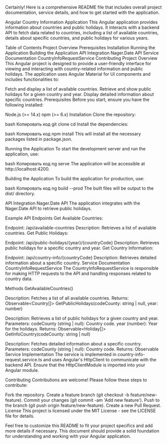 
Certainly! Here is a comprehensive README file that includes overall project documentation, service details, and how to get started with the application.

Angular Country Information Application
This Angular application provides information about countries and public holidays. It interacts with a backend API to fetch data related to countries, including a list of available countries, details about specific countries, and public holidays for various years.

Table of Contents
Project Overview
Prerequisites
Installation
Running the Application
Building the Application
API Integration
Nager.Date API
Service Documentation
CountryInfoRequestService
Contributing
Project Overview
This Angular project is designed to provide a user-friendly interface for viewing and interacting with country-related information and public holidays. The application uses Angular Material for UI components and includes functionalities to:

Fetch and display a list of available countries.
Retrieve and show public holidays for a given country and year.
Display detailed information about specific countries.
Prerequisites
Before you start, ensure you have the following installed:

Node.js (>= 14.x)
npm (>= 6.x)
Installation
Clone the repository:

bash
Копировать код
git clone <repository-url>
cd <repository-directory>
Install the dependencies:

bash
Копировать код
npm install
This will install all the necessary packages listed in package.json.

Running the Application
To start the development server and run the application, use:

bash
Копировать код
ng serve
The application will be accessible at http://localhost:4200.

Building the Application
To build the application for production, use:

bash
Копировать код
ng build --prod
The built files will be output to the dist/ directory.

API Integration
Nager.Date API
The application integrates with the Nager.Date API to retrieve public holidays.

Example API Endpoints
Get Available Countries:

Endpoint: /api/available-countries
Description: Retrieves a list of available countries.
Get Public Holidays:

Endpoint: /api/public-holidays/{year}/{countryCode}
Description: Retrieves public holidays for a specific country and year.
Get Country Information:

Endpoint: /api/country-info/{countryCode}
Description: Retrieves detailed information about a specific country.
Service Documentation
CountryInfoRequestService
The CountryInfoRequestService is responsible for making HTTP requests to the API and handling responses related to country data.

Methods
GetAvailableCountries()

Description: Fetches a list of all available countries.
Returns: Observable<Country[]>
GetPublicHolidays(codeCounty: string | null, year: number)

Description: Retrieves a list of public holidays for a given country and year.
Parameters:
codeCounty (string | null): Country code.
year (number): Year for the holidays.
Returns: Observable<Holiday[]>
GetInfoCountry(codeCounty: string | null)

Description: Fetches detailed information about a specific country.
Parameters:
codeCounty (string | null): Country code.
Returns: Observable<CountryInfo>
Service Implementation
The service is implemented in country-info-request.service.ts and uses Angular's HttpClient to communicate with the backend API. Ensure that the HttpClientModule is imported into your Angular module.

Contributing
Contributions are welcome! Please follow these steps to contribute:

Fork the repository.
Create a feature branch (git checkout -b feature/new-feature).
Commit your changes (git commit -am 'Add new feature').
Push to the branch (git push origin feature/new-feature).
Create a new Pull Request.
License
This project is licensed under the MIT License - see the LICENSE file for details.

Feel free to customize this README to fit your project specifics and add more details if necessary. This document should provide a solid foundation for understanding and working with your Angular application.




